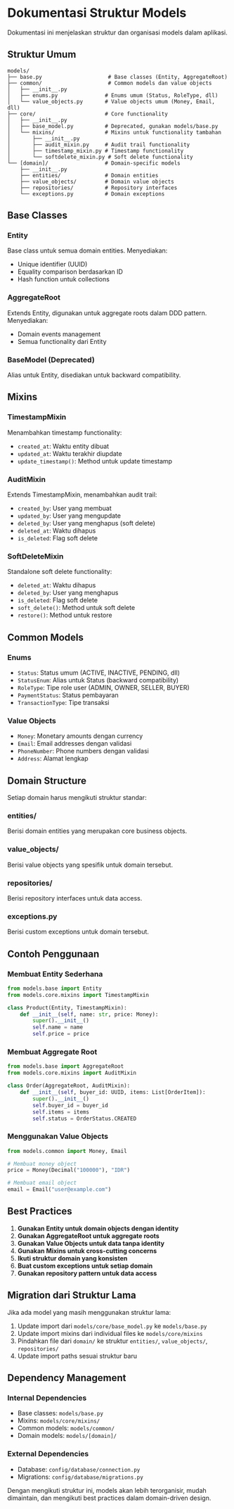 # Dokumentasi Struktur Models

Dokumentasi ini menjelaskan struktur dan organisasi models dalam aplikasi.

## Struktur Umum

```
models/
├── base.py                     # Base classes (Entity, AggregateRoot)
├── common/                     # Common models dan value objects
│   ├── __init__.py
│   ├── enums.py               # Enums umum (Status, RoleType, dll)
│   └── value_objects.py       # Value objects umum (Money, Email, dll)
├── core/                      # Core functionality
│   ├── __init__.py
│   ├── base_model.py          # Deprecated, gunakan models/base.py
│   └── mixins/                # Mixins untuk functionality tambahan
│       ├── __init__.py
│       ├── audit_mixin.py     # Audit trail functionality
│       ├── timestamp_mixin.py # Timestamp functionality
│       └── softdelete_mixin.py # Soft delete functionality
└── [domain]/                  # Domain-specific models
    ├── __init__.py
    ├── entities/              # Domain entities
    ├── value_objects/         # Domain value objects
    ├── repositories/          # Repository interfaces
    └── exceptions.py          # Domain exceptions
```

## Base Classes

### Entity
Base class untuk semua domain entities. Menyediakan:
- Unique identifier (UUID)
- Equality comparison berdasarkan ID
- Hash function untuk collections

### AggregateRoot
Extends Entity, digunakan untuk aggregate roots dalam DDD pattern. Menyediakan:
- Domain events management
- Semua functionality dari Entity

### BaseModel (Deprecated)
Alias untuk Entity, disediakan untuk backward compatibility.

## Mixins

### TimestampMixin
Menambahkan timestamp functionality:
- `created_at`: Waktu entity dibuat
- `updated_at`: Waktu terakhir diupdate
- `update_timestamp()`: Method untuk update timestamp

### AuditMixin
Extends TimestampMixin, menambahkan audit trail:
- `created_by`: User yang membuat
- `updated_by`: User yang mengupdate
- `deleted_by`: User yang menghapus (soft delete)
- `deleted_at`: Waktu dihapus
- `is_deleted`: Flag soft delete

### SoftDeleteMixin
Standalone soft delete functionality:
- `deleted_at`: Waktu dihapus
- `deleted_by`: User yang menghapus
- `is_deleted`: Flag soft delete
- `soft_delete()`: Method untuk soft delete
- `restore()`: Method untuk restore

## Common Models

### Enums
- `Status`: Status umum (ACTIVE, INACTIVE, PENDING, dll)
- `StatusEnum`: Alias untuk Status (backward compatibility)
- `RoleType`: Tipe role user (ADMIN, OWNER, SELLER, BUYER)
- `PaymentStatus`: Status pembayaran
- `TransactionType`: Tipe transaksi

### Value Objects
- `Money`: Monetary amounts dengan currency
- `Email`: Email addresses dengan validasi
- `PhoneNumber`: Phone numbers dengan validasi
- `Address`: Alamat lengkap

## Domain Structure

Setiap domain harus mengikuti struktur standar:

### entities/
Berisi domain entities yang merupakan core business objects.

### value_objects/
Berisi value objects yang spesifik untuk domain tersebut.

### repositories/
Berisi repository interfaces untuk data access.

### exceptions.py
Berisi custom exceptions untuk domain tersebut.

## Contoh Penggunaan

### Membuat Entity Sederhana
```python
from models.base import Entity
from models.core.mixins import TimestampMixin

class Product(Entity, TimestampMixin):
    def __init__(self, name: str, price: Money):
        super().__init__()
        self.name = name
        self.price = price
```

### Membuat Aggregate Root
```python
from models.base import AggregateRoot
from models.core.mixins import AuditMixin

class Order(AggregateRoot, AuditMixin):
    def __init__(self, buyer_id: UUID, items: List[OrderItem]):
        super().__init__()
        self.buyer_id = buyer_id
        self.items = items
        self.status = OrderStatus.CREATED
```

### Menggunakan Value Objects
```python
from models.common import Money, Email

# Membuat money object
price = Money(Decimal("100000"), "IDR")

# Membuat email object
email = Email("user@example.com")
```

## Best Practices

1. **Gunakan Entity untuk domain objects dengan identity**
2. **Gunakan AggregateRoot untuk aggregate roots**
3. **Gunakan Value Objects untuk data tanpa identity**
4. **Gunakan Mixins untuk cross-cutting concerns**
5. **Ikuti struktur domain yang konsisten**
6. **Buat custom exceptions untuk setiap domain**
7. **Gunakan repository pattern untuk data access**

## Migration dari Struktur Lama

Jika ada model yang masih menggunakan struktur lama:

1. Update import dari `models/core/base_model.py` ke `models/base.py`
2. Update import mixins dari individual files ke `models/core/mixins`
3. Pindahkan file dari `domain/` ke struktur `entities/`, `value_objects/`, `repositories/`
4. Update import paths sesuai struktur baru

## Dependency Management

### Internal Dependencies
- Base classes: `models/base.py`
- Mixins: `models/core/mixins/`
- Common models: `models/common/`
- Domain models: `models/[domain]/`

### External Dependencies
- Database: `config/database/connection.py`
- Migrations: `config/database/migrations.py`

Dengan mengikuti struktur ini, models akan lebih terorganisir, mudah dimaintain, dan mengikuti best practices dalam domain-driven design.
